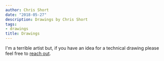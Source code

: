 ```yaml
---
author: Chris Short
date: "2018-05-27"
description: Drawings by Chris Short
tags:
- drawings
title: Drawings
---
```


I'm a terrible artist but, if you have an idea for a technical drawing please feel free to [reach out](/contact
).
